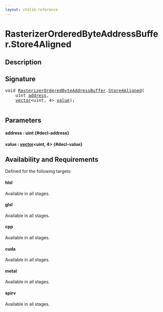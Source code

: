 ```yaml
---
layout: stdlib-reference
---
```


# RasterizerOrderedByteAddressBuffer\.Store4Aligned

## Description





## Signature 

<pre>
void <a href="/stdlib-reference/types/RasterizerOrderedByteAddressBuffer/index" class="code_type">RasterizerOrderedByteAddressBuffer</a>.<a href="/stdlib-reference/types/RasterizerOrderedByteAddressBuffer/Store4Aligned">Store4Aligned</a>(
    uint <a href="/stdlib-reference/types/RasterizerOrderedByteAddressBuffer/Store4Aligned#decl-address" class="code_param">address</a>,
    <a href="/stdlib-reference/types/vector/index" class="code_type">vector</a>&lt;uint, 4&gt; <a href="/stdlib-reference/types/RasterizerOrderedByteAddressBuffer/Store4Aligned#decl-value" class="code_param">value</a>);

</pre>

## Parameters

#### address  : uint {#decl-address}
#### value  : [vector](/stdlib-reference/types/vector/index)\<uint, 4\> {#decl-value}

## Availability and Requirements

Defined for the following targets:

#### hlsl
Available in all stages.

#### glsl
Available in all stages.

#### cpp
Available in all stages.

#### cuda
Available in all stages.

#### metal
Available in all stages.

#### spirv
Available in all stages.



